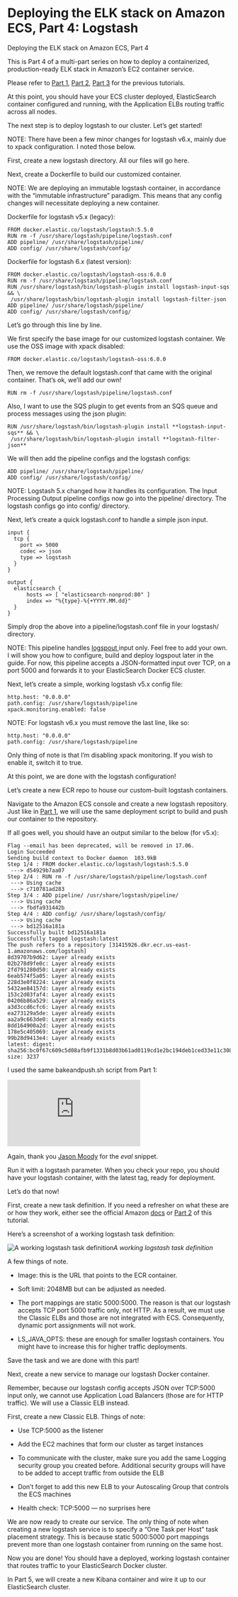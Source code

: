 
# Deploying the ELK stack on Amazon ECS, Part 4: Logstash

Deploying the ELK stack on Amazon ECS, Part 4

This is Part 4 of a multi-part series on how to deploy a containerized, production-ready ELK stack in Amazon’s EC2 container service.

Please refer to [Part 1](https://medium.com/@devfire/deploying-the-elk-stack-on-amazon-ecs-dd97d671df06), [Part 2](https://medium.com/@devfire/deploying-the-elk-stack-on-amazon-ecs-part-2-34c841e3b774), [Part 3](https://medium.com/@devfire/deploying-the-elk-stack-on-amazon-ecs-part-3-45ae8c1c9c12) for the previous tutorials.

At this point, you should have your ECS cluster deployed, ElasticSearch container configured and running, with the Application ELBs routing traffic across all nodes.

The next step is to deploy logstash to our cluster. Let’s get started!

NOTE: There have been a few minor changes for logstash v6.x, mainly due to xpack configuration. I noted those below.

First, create a new logstash directory. All our files will go here.

Next, create a Dockerfile to build our customized container.

NOTE: We are deploying an immutable logstash container, in accordance with the “immutable infrastructure” paradigm. This means that any config changes will necessitate deploying a new container.

Dockerfile for logstash v5.x (legacy):

    FROM docker.elastic.co/logstash/logstash:5.5.0
    RUN rm -f /usr/share/logstash/pipeline/logstash.conf
    ADD pipeline/ /usr/share/logstash/pipeline/
    ADD config/ /usr/share/logstash/config/

Dockerfile for logstash 6.x (latest version):

    FROM docker.elastic.co/logstash/logstash-oss:6.0.0
    RUN rm -f /usr/share/logstash/pipeline/logstash.conf
    RUN /usr/share/logstash/bin/logstash-plugin install logstash-input-sqs && \
     /usr/share/logstash/bin/logstash-plugin install logstash-filter-json
    ADD pipeline/ /usr/share/logstash/pipeline/
    ADD config/ /usr/share/logstash/config/

Let’s go through this line by line.

We first specify the base image for our customized logstash container. We use the OSS image with xpack disabled:

    FROM docker.elastic.co/logstash/logstash-oss:6.0.0

Then, we remove the default logstash.conf that came with the original container. That’s ok, we’ll add our own!

    RUN rm -f /usr/share/logstash/pipeline/logstash.conf

Also, I want to use the SQS plugin to get events from an SQS queue and process messages using the json plugin:

    RUN /usr/share/logstash/bin/logstash-plugin install **logstash-input-sqs** && \
     /usr/share/logstash/bin/logstash-plugin install **logstash-filter-json**

We will then add the pipeline configs and the logstash configs:

    ADD pipeline/ /usr/share/logstash/pipeline/
    ADD config/ /usr/share/logstash/config/

NOTE: Logstash 5.x changed how it handles its configuration. The Input Processing Output pipeline configs now go into the pipeline/ directory. The logstash configs go into config/ directory.

Next, let’s create a quick logstash.conf to handle a simple json input.

    input {
      tcp {
        port => 5000
        codec => json
        type => logstash
      }
    }

    output {
      elasticsearch {
          hosts => [ "elasticsearch-nonprod:80" ]
          index => "%{type}-%{+YYYY.MM.dd}"
      }
    }

Simply drop the above into a pipeline/logstash.conf file in your logstash/ directory.

NOTE: This pipeline handles [logspout ](https://github.com/gliderlabs/logspout)input only. Feel free to add your own. I will show you how to configure, build and deploy logspout later in the guide. For now, this pipeline accepts a JSON-formatted input over TCP, on a port 5000 and forwards it to your ElasticSearch Docker ECS cluster.

Next, let’s create a simple, working logstash v5.x config file:

    http.host: "0.0.0.0"
    path.config: /usr/share/logstash/pipeline
    xpack.monitoring.enabled: false

NOTE: For logstash v6.x you must remove the last line, like so:

    http.host: "0.0.0.0"
    path.config: /usr/share/logstash/pipeline

Only thing of note is that I’m disabling xpack monitoring. If you wish to enable it, switch it to true.

At this point, we are done with the logstash configuration!

Let’s create a new ECR repo to house our custom-built logstash containers.

Navigate to the Amazon ECS console and create a new logstash repository. Just like in [Part 1](https://medium.com/@devfire/deploying-the-elk-stack-on-amazon-ecs-dd97d671df06), we will use the same deployment script to build and push our container to the repository.

If all goes well, you should have an output similar to the below (for v5.x):

    Flag --email has been deprecated, will be removed in 17.06.
    Login Succeeded
    Sending build context to Docker daemon  103.9kB
    Step 1/4 : FROM docker.elastic.co/logstash/logstash:5.5.0
     ---> d54929b7aa07
    Step 2/4 : RUN rm -f /usr/share/logstash/pipeline/logstash.conf
     ---> Using cache
     ---> c710781ad283
    Step 3/4 : ADD pipeline/ /usr/share/logstash/pipeline/
     ---> Using cache
     ---> fbdfa931442b
    Step 4/4 : ADD config/ /usr/share/logstash/config/
     ---> Using cache
     ---> bd12516a181a
    Successfully built bd12516a181a
    Successfully tagged logstash:latest
    The push refers to a repository [31415926.dkr.ecr.us-east-1.amazonaws.com/logstash]
    8d39707b9d62: Layer already exists
    02b278d9fe0c: Layer already exists
    2fd791280d50: Layer already exists
    6eab574f5a05: Layer already exists
    228d3e0f8224: Layer already exists
    5432ae84157d: Layer already exists
    153c2d03faf4: Layer already exists
    04206b86a529: Layer already exists
    a3d3ccd6cfc6: Layer already exists
    ea273129a5de: Layer already exists
    aa2a9c663de0: Layer already exists
    8dd164900a2d: Layer already exists
    178e5c405069: Layer already exists
    99b28d9413e4: Layer already exists
    latest: digest: sha256:bc0f67c609c5d08afb9f1331b8d03b61ad0119cd1e2bc194deb1ced33e11c308 size: 3237

I used the same bakeandpush.sh script from Part 1:

<iframe src="https://medium.com/media/28634434c937a231d0e76aad88474857" frameborder=0></iframe>

Again, thank you [Jason Moody](undefined) for the *eval* snippet.

Run it with a logstash parameter. When you check your repo, you should have your logstash container, with the latest tag, ready for deployment.

Let’s do that now!

First, create a new task definition. If you need a refresher on what these are or how they work, either see the official Amazon [docs](http://docs.aws.amazon.com/AmazonECS/latest/developerguide/task_definition_parameters.html) or [Part 2](https://medium.com/@devfire/deploying-the-elk-stack-on-amazon-ecs-part-2-34c841e3b774) of this tutorial.

Here’s a screenshot of a working logstash task definition:

![A working logstash task definition](https://cdn-images-1.medium.com/max/2334/1*Qd8T6MnGHI9w-xvxuouvfg.png)*A working logstash task definition*

A few things of note.

* Image: this is the URL that points to the ECR container.

* Soft limit: 2048MB but can be adjusted as needed.

* The port mappings are static 5000:5000. The reason is that our logstash accepts TCP port 5000 traffic only, not HTTP. As a result, we must use the Classic ELBs and those are not integrated with ECS. Consequently, dynamic port assignments will not work.

* LS_JAVA_OPTS: these are enough for smaller logstash containers. You might have to increase this for higher traffic deployments.

Save the task and we are done with this part!

Next, create a new service to manage our logstash Docker container.

Remember, because our logstash config accepts JSON over TCP:5000 input only, we cannot use Application Load Balancers (those are for HTTP traffic). We will use a Classic ELB instead.

First, create a new Classic ELB. Things of note:

* Use TCP:5000 as the listener

* Add the EC2 machines that form our cluster as target instances

* To communicate with the cluster, make sure you add the same Logging security group you created before. Additional security groups will have to be added to accept traffic from outside the ELB

* Don’t forget to add this new ELB to your Autoscaling Group that controls the ECS machines

* Health check: TCP:5000 — no surprises here

We are now ready to create our service. The only thing of note when creating a new logstash service is to specify a “One Task per Host” task placement strategy. This is because static 5000:5000 port mappings prevent more than one logstash container from running on the same host.

Now you are done! You should have a deployed, working logstash container that routes traffic to your ElasticSearch Docker cluster.

In Part 5, we will create a new Kibana container and wire it up to our ElasticSearch cluster.

